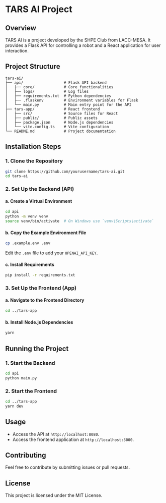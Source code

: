 # TARS AI Project

## Overview
TARS AI is a project developed by the SHPE Club from LACC-MESA. It provides a Flask API for controlling a robot and a React application for user interaction.

## Project Structure
```
tars-ai/
├── api/                  # Flask API backend
│   ├── core/             # Core functionalities
│   ├── logs/             # Log files
│   ├── requirements.txt  # Python dependencies
│   ├── .flaskenv         # Environment variables for Flask
│   └── main.py           # Main entry point for the API
├── tars-app/             # React frontend
│   ├── src/              # Source files for React
│   ├── public/           # Public assets
│   ├── package.json      # Node.js dependencies
│   └── vite.config.ts    # Vite configuration
└── README.md             # Project documentation
```

## Installation Steps

### 1. Clone the Repository
```bash
git clone https://github.com/yourusername/tars-ai.git
cd tars-ai
```

### 2. Set Up the Backend (API)

#### a. Create a Virtual Environment
```bash
cd api
python -m venv venv
source venv/bin/activate  # On Windows use `venv\Scripts\activate`
```

#### b. Copy the Example Environment File
```bash
cp .example.env .env
```
Edit the `.env` file to add your `OPENAI_API_KEY`.

#### c. Install Requirements
```bash
pip install -r requirements.txt
```

### 3. Set Up the Frontend (App)

#### a. Navigate to the Frontend Directory
```bash
cd ../tars-app
```

#### b. Install Node.js Dependencies
```bash
yarn
```

## Running the Project

### 1. Start the Backend
```bash
cd api
python main.py
```

### 2. Start the Frontend
```bash
cd ../tars-app
yarn dev
```

## Usage
- Access the API at `http://localhost:8080`.
- Access the frontend application at `http://localhost:3000`.

## Contributing
Feel free to contribute by submitting issues or pull requests.

## License
This project is licensed under the MIT License.
```
